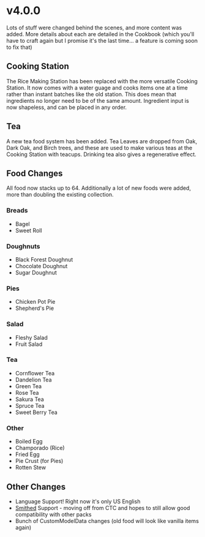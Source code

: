 # v4.0.0
Lots of stuff were changed behind the scenes, and more content was added.
More details about each are detailed in the Cookbook (which you'll have to craft again but I promise it's the last time... a feature is coming soon to fix that)
## Cooking Station
The Rice Making Station has been replaced with the more versatile Cooking Station. It now comes with a water guage and cooks items one at a time rather than instant batches like the old station. This does mean that ingredients no longer need to be of the same amount.
Ingredient input is now shapeless, and can be placed in any order.
## Tea
A new tea food system has been added. Tea Leaves are dropped from Oak, Dark Oak, and Birch trees, and these are used to make various teas at the Cooking Station with teacups. Drinking tea also gives a regenerative effect.
## Food Changes
All food now stacks up to 64.
Additionally a lot of new foods were added, more than doubling the existing collection.
### Breads
- Bagel
- Sweet Roll
### Doughnuts
- Black Forest Doughnut
- Chocolate Doughnut
- Sugar Doughnut
### Pies
- Chicken Pot Pie
- Shepherd's Pie
### Salad
- Fleshy Salad
- Fruit Salad
### Tea
- Cornflower Tea
- Dandelion Tea
- Green Tea
- Rose Tea
- Sakura Tea
- Spruce Tea
- Sweet Berry Tea
### Other
- Boiled Egg
- Champorado (Rice)
- Fried Egg
- Pie Crust (for Pies)
- Rotten Stew
## Other Changes
- Language Support! Right now it's only US English
- [Smithed](https://smithed.dev/) Support - moving off from CTC and hopes to still allow good compatibility with other packs
- Bunch of CustomModelData changes (old food will look like vanilla items again)
